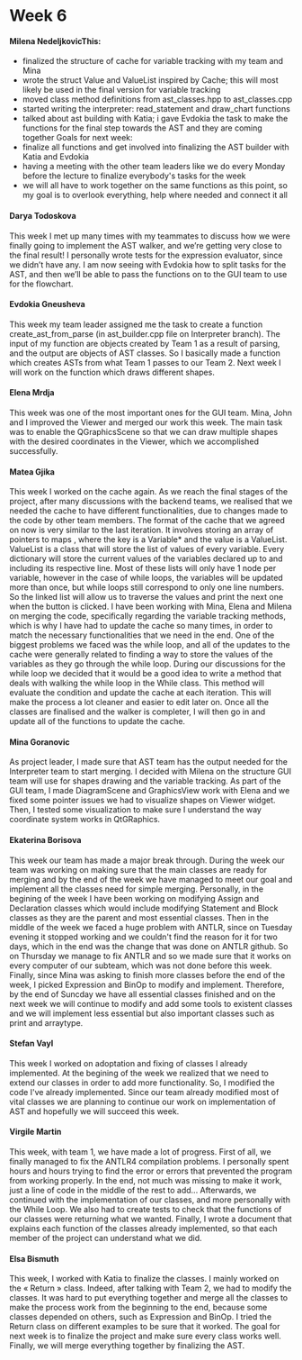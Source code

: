 # Week 6

#### Milena NedeljkovicThis:
- finalized the structure of cache for variable tracking with my team and Mina
- wrote the struct Value and ValueList inspired by Cache; this will most likely be used in the final version for variable tracking
- moved class method definitions from ast_classes.hpp to ast_classes.cpp
- started writing the interpreter: read_statement and draw_chart functions
- talked about ast building with Katia; i gave Evdokia the task to make the functions for the final step towards the AST and they are coming together
Goals for next week:
- finalize all functions and get involved into finalizing the AST builder with Katia and Evdokia
- having a meeting with the other team leaders like we do every Monday before the lecture to finalize everybody's tasks for the week
- we will all have to work together on the same functions as this point, so my goal is to overlook everything, help where needed and connect it all
#### Darya Todoskova
This week I met up many times with my teammates to discuss how we were finally going to implement the AST walker, and we’re getting very close to the final result! I personally wrote tests for the expression evaluator, since we didn’t have any. I am now seeing with Evdokia how to split tasks for the AST, and then we’ll be able to pass the functions on to the GUI team to use for the flowchart.
#### Evdokia Gneusheva
This week my team leader assigned me the task to create a function create_ast_from_parse (in ast_builder.cpp file on Interpreter branch). The input of my function are objects created by Team 1 as a result of parsing, and the output are objects of AST classes. So I basically made a function which creates ASTs from what Team 1 passes to our Team 2.
Next week I will work on the function which draws different shapes.
#### Elena Mrdja
This week was one of the most important ones for the GUI team. Mina, John and I improved the Viewer and merged our work this week. 
The main task was to enable the QGraphicsScene so that we can draw multiple shapes with the desired coordinates in the Viewer, which we accomplished successfully.

#### Matea Gjika
This week I worked on the cache again. As we reach the final stages of the project, after many discussions with the backend teams, we realised that we needed the cache to have different functionalities, due to changes made to the code by other team members. The format of the cache that we agreed on now is very similar to the last iteration. It involves storing an array of pointers to maps , where the key is a Variable* and the value is a ValueList. ValueList is a class that will store the list of values of every variable. Every dictionary will store the current values of the variables declared up to and including its respective line. Most of these lists will only have 1 node per variable, however in the case of while loops, the variables will be updated more than once, but while loops still correspond to only one line numbers. So the linked list will allow us to traverse the values and print the next one when the button is clicked. 
I have been working with Mina, Elena and Milena on merging the code, specifically regarding the variable tracking methods, which is why I have had to update the cache so many times, in order to match the necessary functionalities that we need in the end. One of the biggest problems we faced was the while loop, and all of the updates to the cache were generally related to finding a way to store the values of the variables as they go through the while loop. 
During our discussions for the while loop we decided that it would be a good idea to write a method that deals with walking the while loop in the While class. This method will evaluate the condition and update the cache at each iteration. This will make the process a lot cleaner and easier to edit later on. Once all the classes are finalised and the walker is completer, I will then go in and update all of the functions to update the cache.

#### Mina Goranovic
As project leader, I made sure that AST team has the output needed for the Interpreter team to start merging. I decided with Milena on the structure GUI team will use for shapes drawing and the variable tracking. 
As part of the GUI team, I made DiagramScene and GraphicsView work with Elena and we fixed some pointer issues we had to visualize shapes on Viewer widget. Then, I tested some visualization to make sure I understand the way coordinate system works in QtGRaphics.

#### Ekaterina Borisova 
This week our team has made a major break through. During the week our team was working on making sure that the main classes are ready for merging and by the end of the week we have managed to meet our goal and implement all the classes need for simple merging. Personally, in the begining of the week I have been working on modifying Assign and Declaration classes which would include modifying Statement and Block classes as they are the parent and most essential classes. Then in the middle of the week we faced a huge problem with ANTLR, since on Tuesday evening it stopped working and we couldn't find the reason for it for two days, which in the end was the change that was done on ANTLR github. So on Thursday we manage to fix ANTLR and so we made sure that it works on every computer of our subteam, which was not done before this week. Finally, since Mina was asking to finish more classes before the end of the week, I picked Expression and BinOp to modify and implement. Therefore, by the end of Suncday we have all essential classes finished and on the next week we will continue to modify and add some tools to existent classes and we will implement less essential but also important classes such as print and arraytype.
#### Stefan Vayl
This week I worked on adoptation and fixing of classes I already implemented. At the begining of the week we realized that we need to extend our classes in order to add more functionality. So, I modified the code I've already implemented. Since our team already modified most of vital classes we are planning to continue our work on implementation of AST and hopefully we will succeed this week.
#### Virgile Martin 
This week, with team 1, we have made a lot of progress. First of all, we finally managed to fix the ANTLR4 compilation problems. I personally spent hours and hours trying to find the error or errors that prevented the program from working properly. In the end, not much was missing to make it work, just a line of code in the middle of the rest to add... Afterwards, we continued with the implementation of our classes, and more personally with the While Loop. We also had to create tests to check that the functions of our classes were returning what we wanted. Finally, I wrote a document that explains each function of the classes already implemented, so that each member of the project can understand what we did.
#### Elsa Bismuth
This week, I worked with Katia to finalize the classes. I mainly worked on the « Return » class. Indeed, after talking with Team 2, we had to modify the classes. It was hard to put everything together and merge all the classes to make the process work from the beginning to the end, because some classes depended on others, such as Expression and BinOp. I tried the Return class on different examples to be sure that it worked. The goal for next week is to finalize the project and make sure every class works well. Finally, we will merge everything together by finalizing the AST.
